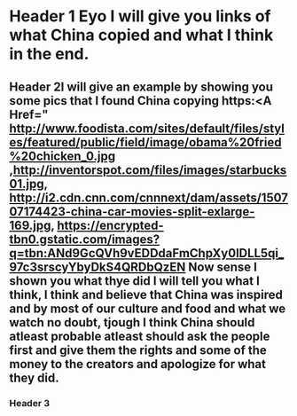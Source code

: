 # Header 1 Eyo I will give you links of what China copied and what I think in the end.
## Header 2I will give an example by showing  you some pics that I found China copying https:<A Href=" http://www.foodista.com/sites/default/files/styles/featured/public/field/image/obama%20fried%20chicken_0.jpg ,http://inventorspot.com/files/images/starbucks01.jpg, http://i2.cdn.cnn.com/cnnnext/dam/assets/150707174423-china-car-movies-split-exlarge-169.jpg, https://encrypted-tbn0.gstatic.com/images?q=tbn:ANd9GcQVh9vEDDdaFmChpXy0lDLL5qi_97c3srscyYbyDkS4QRDbQzEN</a> Now sense I shown you what thye did I will tell you what I think, I think and believe that China was inspired and by most of our culture and food and what we watch no doubt, tjough I think China should atleast probable atleast should ask the people first and give them the rights and some of the money to the creators and apologize for what they did. 
### Header 3
